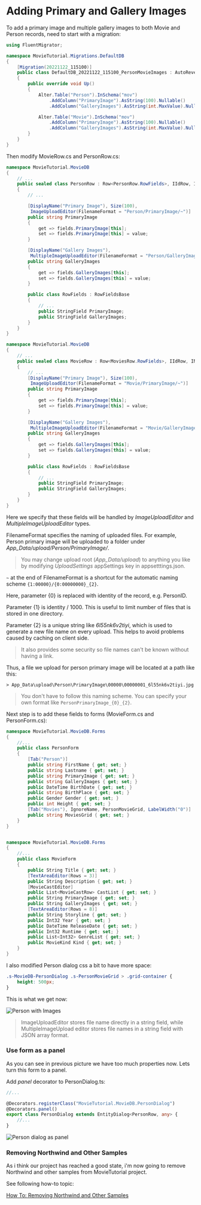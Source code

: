# Adding Primary and Gallery Images

To add a primary image and multiple gallery images to both Movie and Person records, need to start with a migration:

```cs
using FluentMigrator;

namespace MovieTutorial.Migrations.DefaultDB
{
    [Migration(20221122_115100)]
    public class DefaultDB_20221122_115100_PersonMovieImages : AutoReversingMigration
    {
        public override void Up()
        {
            Alter.Table("Person").InSchema("mov")
                .AddColumn("PrimaryImage").AsString(100).Nullable()
                .AddColumn("GalleryImages").AsString(int.MaxValue).Nullable();

            Alter.Table("Movie").InSchema("mov")
                .AddColumn("PrimaryImage").AsString(100).Nullable()
                .AddColumn("GalleryImages").AsString(int.MaxValue).Nullable();
        }
    }
}
```

Then modify MovieRow.cs and PersonRow.cs:

```cs
namespace MovieTutorial.MovieDB
{
    // ...
    public sealed class PersonRow : Row<PersonRow.RowFields>, IIdRow, INameRow
    {
        // ...

        [DisplayName("Primary Image"), Size(100),
         ImageUploadEditor(FilenameFormat = "Person/PrimaryImage/~")]
        public string PrimaryImage
        {
            get => fields.PrimaryImage[this];
            set => fields.PrimaryImage[this] = value;
        }

        [DisplayName("Gallery Images"),
         MultipleImageUploadEditor(FilenameFormat = "Person/GalleryImages/~")]
        public string GalleryImages
        {
            get => fields.GalleryImages[this];
            set => fields.GalleryImages[this] = value;
        }

        public class RowFields : RowFieldsBase
        {
            // ...
            public StringField PrimaryImage;
            public StringField GalleryImages;
        }
    }
}
```

```cs
namespace MovieTutorial.MovieDB
{
    // ...
    public sealed class MovieRow : Row<MoviesRow.RowFields>, IIdRow, INameRow
    {
        // ...
        [DisplayName("Primary Image"), Size(100),
         ImageUploadEditor(FilenameFormat = "Movie/PrimaryImage/~")]
        public string PrimaryImage
        {
            get => fields.PrimaryImage[this];
            set => fields.PrimaryImage[this] = value;
        }

        [DisplayName("Gallery Images"),
         MultipleImageUploadEditor(FilenameFormat = "Movie/GalleryImages/~")]
        public string GalleryImages
        {
            get => fields.GalleryImages[this];
            set => fields.GalleryImages[this] = value;
        }

        public class RowFields : RowFieldsBase
        {
            // ...
            public StringField PrimaryImage;
            public StringField GalleryImages;
        }
    }
}
```

Here we specify that these fields will be handled by *ImageUploadEditor* and *MultipleImageUploadEditor* types.

FilenameFormat specifies the naming of uploaded files. For example, Person primary image will be uploaded to a folder under *App_Data/upload/Person/PrimaryImage/*.

> You may change upload root (*App_Data/upload*) to anything you like by modifying  *UploadSettings* appSettings key in appsetttings.json.

`~` at the end of FilenameFormat is a shortcut for the automatic naming scheme `{1:00000}/{0:00000000}_{2}`.

Here, parameter {0} is replaced with identity of the record, e.g. PersonID.

Parameter {1} is identity / 1000. This is useful to limit number of files that is stored in one directory.

Parameter {2} is a unique string like *6l55nk6v2tiyi*, which is used to generate a new file name on every upload. This helps to avoid problems caused by caching on client side.

> It also provides some security so file names can't be known without having a link.

Thus, a file we upload for person primary image will be located at a path like this:

```
> App_Data\upload\Person\PrimaryImage\00000\00000001_6l55nk6v2tiyi.jpg
```

> You don't have to follow this naming scheme. You can specify your own format like `PersonPrimaryImage_{0}_{2}`.

Next step is to add these fields to forms (MovieForm.cs and PersonForm.cs):

```cs
namespace MovieTutorial.MovieDB.Forms
{
    //...
    public class PersonForm
    {
        [Tab("Person")]
        public string FirstName { get; set; }
        public string Lastname { get; set; }
        public string PrimaryImage { get; set; }
        public string GalleryImages { get; set; }
        public DateTime BirthDate { get; set; }
        public string BirthPlace { get; set; }
        public Gender Gender { get; set; }
        public int Height { get; set; }
        [Tab("Movies"), IgnoreName, PersonMovieGrid, LabelWidth("0")]
        public string MoviesGrid { get; set; }
    }
}
```

```cs

namespace MovieTutorial.MovieDB.Forms
{
    //...
    public class MovieForm
    {
        public String Title { get; set; }
        [TextAreaEditor(Rows = 3)]
        public String Description { get; set; }
        [MovieCastEditor]
        public List<MovieCastRow> CastList { get; set; }
        public String PrimaryImage { get; set; }
        public String GalleryImages { get; set; }
        [TextAreaEditor(Rows = 8)]
        public String Storyline { get; set; }
        public Int32 Year { get; set; }
        public DateTime ReleaseDate { get; set; }
        public Int32 Runtime { get; set; }
        public List<Int32> GenreList { get; set; }
        public MovieKind Kind { get; set; }
    }
}
```

I also modified Person dialog css a bit to have more space:

```css
.s-MovieDB-PersonDialog .s-PersonMovieGrid > .grid-container {
    height: 500px;
}
```

This is what we get now:

![Person with Images](img/mdb_person_keanu.png)

> ImageUploadEditor stores file name directly in a string field, while MultipleImageUpload editor stores file names in a string field with JSON array format.

### Use form as a panel

As you can see in previous picture we have too much properties now. Lets turn this form to a panel.

Add *panel* decorator to PersonDialog.ts:

```ts
//...

@Decorators.registerClass("MovieTutorial.MovieDB.PersonDialog")
@Decorators.panel()
export class PersonDialog extends EntityDialog<PersonRow, any> {
    //...
}
```

![Person dialog as panel](img/mdb_person_panel.png)

### Removing Northwind and Other Samples

As i think our project has reached a good state, i'm now going to remove Northwind and other samples from MovieTutorial project.

See following how-to topic:

[How To: Removing Northwind and Other Samples](../../howto/removing_northwind.md)



